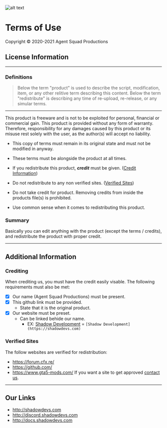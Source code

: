 ![alt text](https://shadowdevs.com/img/ToULogo.png "Shadow Development ToU Icon")

# Terms of Use

Copyright © 2020-2021 Agent Squad Productions

## License Information
---
### Definitions

> Below the term "product" is used to describe the script, modification, item, or any other relitive term describing this content.
> Below the term "redistribute" is describing any time of re-upload, re-release, or any simular terms.

------

This product is freeware and is not to be exploited for personal, financial or commercial gain. 
This product is provided without any form of warranty.
Therefore, responsibility for any damages caused by this product or its misuse rest solely with the user, as the author(s) will accept no liability.

- This copy of terms must remain in its original state and must not be modified in anyway.

- These terms must be alongside the product at all times.

- If you redistribute this product, **_credit_** must be given. ([Credit Information](#Crediting))

- Do not redistribute to any non verified sites. ([Verified Sites](#Verified-Sites))

- Do not take credit for product. Removing credits from inside the products file(s) is prohibited.

- Use common sense when it comes to redistributing this product.

### Summary
Basically you can edit anything with the product (except the terms / credits), and redistribute the product with proper credit.

------

## Additional Information

### Crediting
When crediting us, you must have the credit easily visable. The following requirements must also be met:
- [x] Our name (Agent Squad Productions) must be present.
- [x] This github link must be provided.
    - State that it is the original product.
- [x] Our website must be preset.
    - Can be linked behide our name.
        - EX: [Shadow Development](https://shadowdevs.com) = `[Shadow Development](https://shadowdevs.com)`

### Verified Sites
The follow websites are verified for redistribution:
- https://forum.cfx.re/
- https://github.com/
- https://www.gta5-mods.com/
If you want a site to get approved [contact us](README.md#Support).

------

## Our Links
- http://shadowdevs.com
- http://discord.shadowdevs.com
- http://docs.shadowdevs.com

